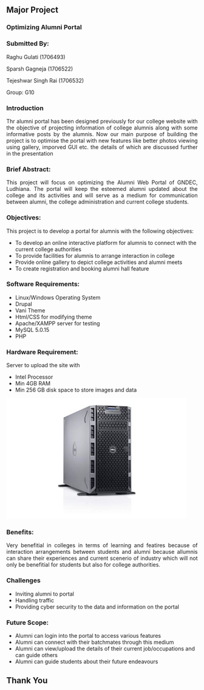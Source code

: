 ## Major Project

### Optimizing Alumni Portal



### Submitted By:
Raghu Gulati (1706493)

Sparsh Gagneja (1706522)

Tejeshwar Singh Rai (1706532)

Group: G10



### Introduction
<p style = "text-align:	justify">
Thr alumni portal has been designed previously for our college website with the objective of projecting information of college alumnis along with some informative posts by the alumnis. Now our main purpose of building the project is to optimise the portal with new features like better photos viewing using gallery, imporved GUI etc. the details of which are discussed further in the presentation
</p>



### Brief Abstract:
<p style = "text-align:	justify">
This project will focus on optimizing the Alumni Web Portal of GNDEC, Ludhiana. The portal will keep the esteemed alumni updated about the college and its activities and will serve as a medium for communication between alumni, the college administration and current college students.
</p>



### Objectives:

This project is to develop a portal for alumnis with the following objectives:

 - To develop an online interactive platform for alumnis to connect with the current college authorities
 - To provide facilities for alumnis to arrange interaction in college
 - Provide online gallery to depict college activities and alumni meets
 - To create registration and booking alumni hall feature



### Software Requirements: 
 - Linux/Windows Operating System
 - Drupal
 - Vani Theme
 - Html/CSS for modifying theme
 - Apache/XAMPP server for testing
 - MySQL 5.0.15
 - PHP



### Hardware Requirement: 
 Server to upload the site with
 - Intel Processor
 - Min 4GB RAM
 - Min 256 GB disk space to store images and data


![](./imgs/server.jpeg)



### Benefits:
<p style = "text-align:	justify">
Very benefitial in colleges in terms of learning and featires because of interaction arrangements between students and alumni because allumnis can share their experiences and current scenerio of industry which will not only be benefitial for students but also for college authorities.
</p>



### Challenges
 - Inviting alumni to portal
 - Handling traffic 
 - Providing cyber security to the data and information on the portal



### Future Scope:

 - Alumni can login into the portal to access various features
 - Alumni can connect with their batchmates through this medium
 - Alumni can view/upload the details of their current job/occupations and can guide others
 - Alumni can guide students about their future endeavours



## Thank You 

 
